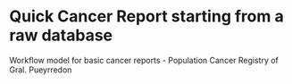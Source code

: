 # Quick Cancer Report starting from a raw database
Workflow model for basic cancer reports - Population Cancer Registry of Gral. Pueyrredon
